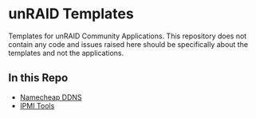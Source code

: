 # unRAID Templates
Templates for unRAID Community Applications. This repository does not contain any code and issues raised here should be specifically about the templates and not the applications. 

## In this Repo
- [Namecheap DDNS](https://github.com/EdwardChamberlain/namecheap_ddns)
- [IPMI Tools](https://github.com/EdwardChamberlain/IPMI-Fan-Controller)
